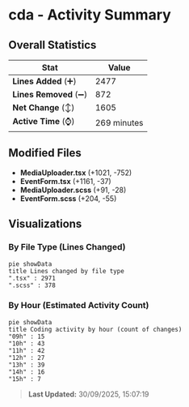 # cda - Activity Summary 

## Overall Statistics

| Stat                   | Value                                                             |
| ---------------------- | ----------------------------------------------------------------- |
| **Lines Added** (➕)   | 2477                                          |
| **Lines Removed** (➖) | 872                                        |
| **Net Change** (↕)    | 1605                |
| **Active Time** (⌚)   | 269 minutes |


## Modified Files
- **MediaUploader.tsx** (+1021, -752)
- **EventForm.tsx** (+1161, -37)
- **MediaUploader.scss** (+91, -28)
- **EventForm.scss** (+204, -55)

## Visualizations

### By File Type (Lines Changed)

```mermaid
pie showData
title Lines changed by file type
".tsx" : 2971
".scss" : 378
```

### By Hour (Estimated Activity Count)

```mermaid
pie showData
title Coding activity by hour (count of changes)
"09h" : 15
"10h" : 43
"11h" : 42
"12h" : 27
"13h" : 39
"14h" : 16
"15h" : 7
```


> **Last Updated:** 30/09/2025, 15:07:19